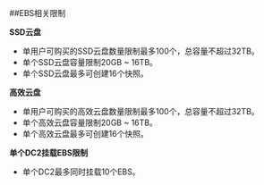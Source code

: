 ##EBS相关限制

**SSD云盘**

- 单用户可购买的SSD云盘数量限制最多100个，总容量不超过32TB。
- 单个SSD云盘容量限制20GB ~ 16TB。
- 单个SSD云盘最多可创建16个快照。

**高效云盘**

- 单用户可购买的高效云盘数量限制最多100个，总容量不超过32TB。
- 单个高效云盘容量限制20GB ~ 16TB。
- 单个高效云盘最多可创建16个快照。

**单个DC2挂载EBS限制**

- 单个DC2最多同时挂载10个EBS。